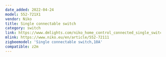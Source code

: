 ```yaml
---
date_added: 2022-04-24
model: 552-721X1
vendor: Niko
title: Single connectable switch
category: switch
link: https://www.dmlights.com/niko_home_control_connected_single_switch__zigbee~1CUUT
mlink: https://www.niko.eu/en/article/552-72111
zigbeemodel: 'Single connectable switch,10A'
compatible: z2m
---
```




